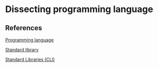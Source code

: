# Dissecting programming language

## References

[Programming language](https://en.wikipedia.org/wiki/Programming_language)

[Standard library](https://en.wikipedia.org/wiki/Standard_library)

[Standard Libraries (CLI)](https://en.wikipedia.org/wiki/Standard_Libraries_(CLI))
